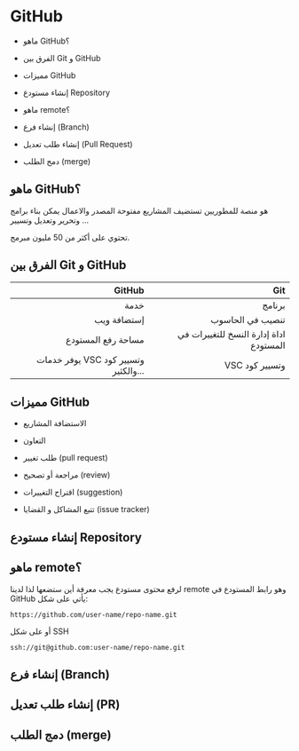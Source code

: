 


# GitHub

- ماهو GitHub؟

- الفرق بين Git و GitHub

- مميزات GitHub

- إنشاء مستودع Repository

- ماهو remote؟

- إنشاء فرع (Branch)

- إنشاء طلب تعديل (Pull Request)

- دمج الطلب (merge)



## ماهو GitHub؟

هو منصة للمطوريين تستضيف المشاريع مفتوحة المصدر والاعمال يمكن بناء برامج وتحرير وتعديل وتسيير ...

تحتوي على أكثر من 50 مليون مبرمج.

## الفرق بين Git و GitHub

|                               GitHub |                                    Git |
| -----------------------------------: | -------------------------------------: |
|                                 خدمة |                                 برنامج |
|                          إستضافة ويب |                       تنصيب في الحاسوب |
|                   مساحة رفع المستودع | اداة إدارة النسخ للتغييرات في المستودع |
| يوفر خدمات VSC وتسيير كود والكثير... |                         VSC وتسيير كود |



## مميزات GitHub

- الاستضافة المشاريع

- التعاون

- طلب تغيير (pull request)

- مراجعة أو تصحيح (review)

- اقتراح التغييرات (suggestion)

- تتبع المشاكل و القضايا (issue tracker)

  

## إنشاء مستودع Repository



## ماهو remote؟

لرفع محتوى مستودع يجب معرفة أين ستضعها لذا لدينا remote وهو رابط المستودع في GitHub يأتي على شكل:

`https://github.com/user-name/repo-name.git`

أو على شكل SSH

`ssh://git@github.com:user-name/repo-name.git`



## إنشاء فرع (Branch)



## إنشاء طلب تعديل (PR)



## دمج الطلب (merge)

